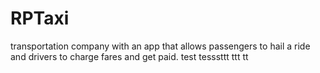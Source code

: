 # RPTaxi
transportation company with an app that allows passengers to hail a ride and drivers to charge fares and get paid.
test tesssttt
ttt tt